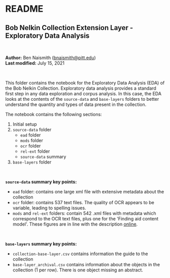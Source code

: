 # README

## Bob Nelkin Collection Extension Layer - Exploratory Data Analysis

<br>

**Author:** Ben Naismith (bnaismith@pitt.edu)  
**Last modified:** July 15, 2021

<br>

This folder contains the notebook for the Exploratory Data Analysis (EDA) of the Bob Nelkin Collection. Exploratory data analysis provides a standard first step in any data exploration and corpus analysis. In this case, the EDA looks at the contents of the `source-data` and `base-layers` folders to better understand the quantity and types of data present in the collection.

The notebook contains the following sections:

1. Initial setup
2. `source-data` folder
    - `ead` folder
    - `mods` folder
    - `ocr` folder
    - `rel-ext` folder
    - `source-data` summary
3. `base-layers` folder

<br>

**`source-data` summary key points:**
- `ead` folder: contains one large xml file with extensive metadata about the collection
- `ocr` folder: contains 537 text files. The quality of OCR appears to be variable, leading to spelling issues.
- `mods` and `rel-ext` folders: contain 542 .xml files with metadata which correspond to the OCR text files, plus one for the 'Finding aid content model'. These figures are in line with the description [online](https://historicpittsburgh.org/collection/nelkin-acc-parc-records).

<br>

**`base-layers` summary key points:**
- `collection-base-layer.csv` contains information the guide to the collection
- `base-layer_archival.csv` contains information about the objects in the collection (1 per row). There is one object missing an abstract.
